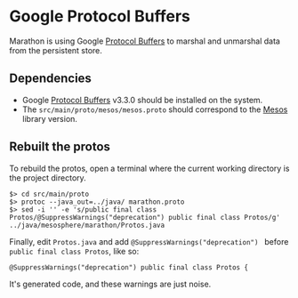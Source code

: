 # Google Protocol Buffers

Marathon is using Google [Protocol Buffers](https://developers.google.com/protocol-buffers) to marshal and unmarshal data from the persistent store.

## Dependencies

- Google [Protocol Buffers](https://developers.google.com/protocol-buffers) v3.3.0 should be installed on the system.
- The `src/main/proto/mesos/mesos.proto` should correspond to the [Mesos](http://mesos.apache.org) library
  version.

## Rebuilt the protos

To rebuild the protos, open a terminal where the current working directory is the project directory.

```
$> cd src/main/proto
$> protoc --java_out=../java/ marathon.proto
$> sed -i '' -e 's/public final class Protos/@SuppressWarnings("deprecation") public final class Protos/g' ../java/mesosphere/marathon/Protos.java 
```

Finally, edit `Protos.java` and add `@SuppressWarnings("deprecation") ` before `public final class Protos`, like so:

```
@SuppressWarnings("deprecation") public final class Protos {
```

It's generated code, and these warnings are just noise.
